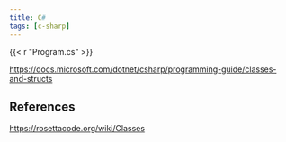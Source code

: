 ```yaml
---
title: C#
tags: [c-sharp]
---
```


{{< r "Program.cs" >}}

<https://docs.microsoft.com/dotnet/csharp/programming-guide/classes-and-structs>

## References

<https://rosettacode.org/wiki/Classes>
